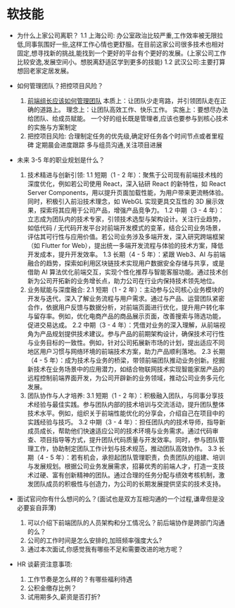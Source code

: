 <!--
 * @Author: TerryMin
 * @Date: 2025-02-13 20:28:20
 * @LastEditors: TerryMin
 * @LastEditTime: 2025-03-02 21:18:26
 * @Description: file not
-->

# 软技能

- 为什么上家公司离职？
  1.1 上海公司: 办公室政治比较严重,工作效率被无限拉低,同事氛围好一些,这样工作心情也更舒服。在目前这家公司很多技术也相对固定,想寻找新的挑战,能找到一个更好的平台有个更好的发展。(上家公司工作比较安逸,发展空间小。想脱离舒适区学到更多的技能)
  1.2 武汉公司:主要打算想回老家定居发展。

- 如何管理团队？把控项目风险？

  1.  [前端组长应该如何管理团队](https://juejin.cn/post/7230026709482766373)
      本质上：让团队少走弯路，并引领团队走在正确的道路上。
      理念上：让团队高效工作、快乐工作。
      实施上：要想尽办法给团队、给成员赋能。
      一个好的组长既是管理者,应该也要参与到核心技术的实施与方案制定
  2.  把控项目风险:
      合理制定任务的优先级,确定好任务各个时间节点或者里程碑
      定期晨会进度跟踪
      多与组员沟通,关注项目进展

- 未来 3-5 年的职业规划是什么？

  1. 技术精进与创新引领:
     1.1 短期（1 - 2 年）：聚焦于公司现有前端技术栈的深度优化，例如若公司使用 React，深入钻研 React 的新特性，如 React Server Components，用以提升页面加载性能，为用户带来更流畅体验。同时，积极引入前沿技术理念，如 WebGL 实现更具交互性的 3D 展示效果，探索将其应用于公司产品，增强产品竞争力。
     1.2 中期（3 - 4 年）：立志成为团队内的技术专家，引领技术选型与架构设计。关注行业趋势，如低代码 / 无代码开发平台对前端开发模式的变革，结合公司业务场景，评估其可行性与应用价值。若公司业务涉及多端开发，深入研究跨端框架（如 Flutter for Web），提出统一多端开发流程与体验的技术方案，降低开发成本，提升开发效率。
     1.3 长期（4 - 5 年）：紧跟 Web3、AI 与前端融合的趋势，探索如利用区块链技术实现用户数据安全存储与共享，或是借助 AI 算法优化前端交互，实现个性化推荐与智能客服功能。通过技术创新为公司开拓新的业务增长点，助力公司在行业内保持技术领先地位。
  2. 业务赋能与深度融合:
     2.1 短期（1 - 2 年）：主动参与公司核心业务模块的开发与迭代，深入了解业务流程与用户需求。通过与产品、运营团队紧密合作，依据用户反馈与数据分析，对前端页面进行优化，提升用户转化率与留存率。例如，优化电商产品的商品展示页面，改善搜索与筛选功能，促进交易达成。
     2.2 中期（3 - 4 年）：凭借对业务的深入理解，从前端视角为产品规划提供技术建议。参与产品的前期架构设计，确保技术可行性与业务目标的一致性。例如，针对公司拓展新市场的计划，提出适应不同地区用户习惯与网络环境的前端技术方案，助力产品顺利落地。
     2.3 长期（4 - 5 年）：成为技术与业务的桥梁，带领前端团队推动业务创新。挖掘新技术在业务场景中的应用潜力，如结合物联网技术实现智能家居产品的远程控制前端界面开发，为公司开辟新的业务领域，推动公司业务多元化发展。
  3. 团队协作与人才培养:
     3.1 短期（1 - 2 年）：积极融入团队，与同事分享技术经验与最佳实践。参与团队内部的技术培训与交流活动，提升团队整体技术水平。例如，组织关于前端性能优化的分享会，介绍自己在项目中的实践经验与技巧。
     3.2 中期（3 - 4 年）：担任团队内的技术导师，指导新成员成长，帮助他们快速适应公司的技术环境与业务需求。通过代码审查、项目指导等方式，提升团队代码质量与开发效率。同时，参与团队管理工作，协助制定团队工作计划与技术规范，推动团队高效协作。
     3.3 长期（4 - 5 年）：若有机会，承担起团队管理职责，负责团队的组建、培训与发展规划。根据公司业务发展需求，招募优秀的前端人才，打造一支技术过硬、富有创新精神的团队。通过合理的任务分配与绩效考核机制，激发团队成员的积极性与创造力，为公司的长期发展提供坚实的技术支持。

- 面试官问你有什么想问的么？(面试也是双方互相沟通的一个过程,谦卑但是没必要妄自菲薄)

  1. 可以介绍下前端团队的人员架构和分工情况么？前后端协作是跨部门沟通的么？
  2. 公司的工作时间是怎么安排的,加班频率强度大么?
  3. 通过本次面试,你感觉我有哪些不足和需要改进的地方呢？

- HR 谈薪资注意事项:
  1. 工作节奏是怎么样的？有哪些福利待遇
  2. 公积金缴存比例？
  3. 试用期多久,薪资是否打折?
